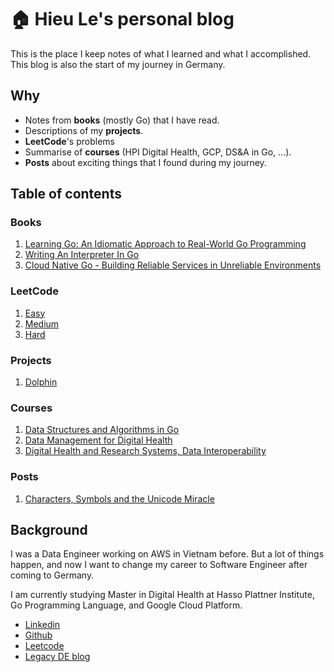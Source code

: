 # 🏠 Hieu Le's personal blog

This is the place I keep notes of what I learned and what I accomplished. This blog is also the start of my journey in Germany.

## Why

* Notes from **books** (mostly Go) that I have read.
* Descriptions of my **projects**.
* **LeetCode**'s problems
* Summarise of **courses** (HPI Digital Health, GCP, DS&A in Go, ...).
* **Posts** about exciting things that I found during my journey.

## Table of contents

### Books

1. [Learning Go: An Idiomatic Approach to Real-World Go Programming](books/learning-go-idiomatic-approach.md)
2. [Writing An Interpreter In Go](books/writing-an-interpreter-in-go.md)
3. [Cloud Native Go - Building Reliable Services in Unreliable Environments](books/cloud-native-go.md)

### LeetCode

1. [Easy](leetcode/easy.md)
2. [Medium](leetcode/medium.md)
3. [Hard](leetcode/hard.md)
### Projects

1. [Dolphin](projects/dolphin.md)

### Courses

1. [Data Structures and Algorithms in Go](courses/data-structures-and-algorithms-in-go.md)
1. [Data Management for Digital Health](courses/data-management-for-digital-health.md)
2. [Digital Health and Research Systems, Data Interoperability](courses/digital-health-and-research-systems-data-interoperability.md)

### Posts

1. [Characters, Symbols and the Unicode Miracle](posts/utf-8.md)

## Background

I was a Data Engineer working on AWS in Vietnam before. But a lot of things happen, and now I want to change my career to Software Engineer after coming to Germany.

I am currently studying Master in Digital Health at Hasso Plattner Institute, Go Programming Language, and Google Cloud Platform.

* [Linkedin](https://www.linkedin.com/in/ledinhtrunghieu/)
* [Github](https://github.com/ledinhtrunghieu)
* [Leetcode](https://leetcode.com/)
* [Legacy DE blog](https://ledinhtrunghieu.github.io/content)
